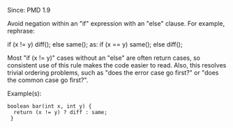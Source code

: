 Since: PMD 1.9

Avoid negation within an &quot;if&quot; expression with an &quot;else&quot; clause.  For example, rephrase:

  if (x != y) diff(); else same();
as:
  if (x == y) same(); else diff();

Most &quot;if (x != y)&quot; cases without an &quot;else&quot; are often return cases, so consistent use of this 
rule makes the code easier to read.  Also, this resolves trivial ordering problems, such
as &quot;does the error case go first?&quot; or &quot;does the common case go first?&quot;.

Example(s):
```
boolean bar(int x, int y) {
  return (x != y) ? diff : same;
 }
```
